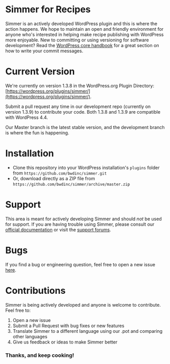 # Simmer for Recipes
Simmer is an actively developed WordPress plugin and this is where the action happens. We hope to maintain an open and friendly environment for anyone who's interested in helping make recipe publishing with WordPress more enjoyable. New to committing or using versioning for software development? Read the [WordPress core handbook](https://make.wordpress.org/core/handbook/best-practices/commit-messages/) for a great section on how to write your commit messages. 

# Current Version
We're currently on version 1.3.8 in the WordPress.org Plugin Directory: [https://wordpress.org/plugins/simmer/](https://wordpress.org/plugins/simmer/). 

Submit a pull request any time in our development repo (currently on version 1.3.9) to contribute your code. Both 1.3.8 and 1.3.9 are compatible with WordPress 4.4. 

Our Master branch is the latest stable version, and the development branch is where the fun is happening.  

# Installation
 - Clone this repository into your WordPress installation's `plugins` folder from `https://github.com/bwdinc/simmer.git`
 - Or, download directly as a ZIP file from `https://github.com/bwdinc/simmer/archive/master.zip`

# Support
This area is meant for actively developing Simmer and should _not_ be used for support. If you are having trouble using Simmer, please consult our [official documentation](http://docs.simmerwp.com) or visit the [support forums](https://wordpress.org/support/plugin/simmer).

# Bugs
If you find a bug or engineering question, feel free to open a new issue [here](https://github.com/bwdinc/simmer/issues).

# Contributions
Simmer is being actively developed and anyone is welcome to contribute. Feel free to:

1. Open a new issue
2. Submit a Pull Request with bug fixes or new features
3. Translate Simmer to a different language using our .pot and comparing other languages
4. Give us feedback or ideas to make Simmer better

### Thanks, and keep cooking!
